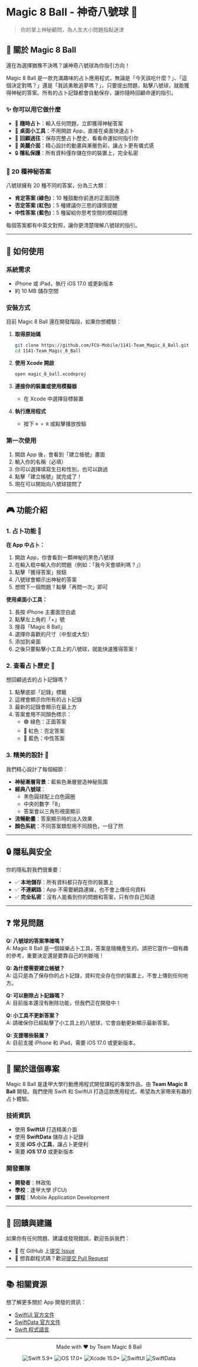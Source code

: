 # Magic 8 Ball - 神奇八號球 🎱

> 你的掌上神秘顧問，為人生大小問題指點迷津

## 🌟 關於 Magic 8 Ball

還在為選擇猶豫不決嗎？讓神奇八號球為你指引方向！

Magic 8 Ball 是一款充滿趣味的占卜應用程式，無論是「今天該吃什麼？」、「這個決定對嗎？」還是「我該勇敢追夢嗎？」，只要提出問題，點擊八號球，就能獲得神秘的答案。所有的占卜記錄都會自動保存，讓你隨時回顧命運的指引。

### ✨ 你可以用它做什麼

- 🔮 **隨時占卜**：輸入任何問題，立即獲得神秘答案
- 📱 **桌面小工具**：不用開啟 App，直接在桌面快速占卜
- 📝 **回顧過往**：保存完整占卜歷史，看看命運如何指引你
- 🎨 **美麗介面**：精心設計的動畫與漸層色彩，讓占卜更有儀式感
- 🔒 **隱私保護**：所有資料僅存儲在你的裝置上，完全私密

### 🎯 20 種神秘答案

八號球擁有 20 種不同的答案，分為三大類：

- **肯定答案 (綠色)**：10 種鼓勵你前進的正面回應
- **否定答案 (紅色)**：5 種建議你三思的謹慎提醒  
- **中性答案 (藍色)**：5 種留給你思考空間的模糊回應

每個答案都有中英文對照，讓你更清楚理解八號球的指引。

---

## 📱 如何使用

### 系統需求

- iPhone 或 iPad，執行 iOS 17.0 或更新版本
- 約 10 MB 儲存空間

### 安裝方式

目前 Magic 8 Ball 還在開發階段，如果你想體驗：

1. **取得原始碼**
   ```bash
   git clone https://github.com/FCU-Mobile/1141-Team_Magic_8_Ball.git
   cd 1141-Team_Magic_8_Ball
   ```

2. **使用 Xcode 開啟**
   ```bash
   open magic_8_ball.xcodeproj
   ```

3. **連接你的裝置或使用模擬器**
   - 在 Xcode 中選擇目標裝置

4. **執行應用程式**
   - 按下 `⌘ + R` 或點擊播放按鈕

### 第一次使用

1. 開啟 App 後，會看到「建立帳號」畫面
2. 輸入你的名稱（必填）
3. 你可以選擇填寫生日和性別，也可以跳過
4. 點擊「建立帳號」就完成了！
5. 現在可以開始向八號球提問了

---

## 🎮 功能介紹

### 1. 占卜功能 🎱

**在 App 中占卜：**

1. 開啟 App，你會看到一顆神秘的黑色八號球
2. 在輸入框中輸入你的問題（例如：「我今天會順利嗎？」）
3. 點擊「獲得答案」按鈕
4. 八號球會顯示出神秘的答案
5. 想問下一個問題？點擊「再問一次」即可

**使用桌面小工具：**

1. 長按 iPhone 主畫面空白處
2. 點擊左上角的「+」號
3. 搜尋「Magic 8 Ball」
4. 選擇你喜歡的尺寸（中型或大型）
5. 添加到桌面
6. 之後只要點擊小工具上的八號球，就能快速獲得答案！

### 2. 查看占卜歷史 📜

想回顧過去的占卜記錄嗎？

1. 點擊底部「記錄」標籤
2. 這裡會顯示你所有的占卜記錄
3. 最新的記錄會顯示在最上方
4. 答案會用不同顏色標示：
   - 🟢 綠色：正面答案
   - 🔴 紅色：否定答案
   - 🔵 藍色：中性答案

### 3. 精美的設計 🎨

我們精心設計了每個細節：

- **神秘漸層背景**：藍紫色漸層營造神秘氛圍
- **經典八號球**：
  - 黑色圓球配上白色圓圈
  - 中央的數字「8」
  - 答案會以三角形視窗顯示
- **流暢動畫**：答案顯示時的淡入效果
- **顏色系統**：不同答案類型用不同顏色，一目了然

---

## 🔒 隱私與安全

你的隱私對我們很重要：

- ✅ **本地儲存**：所有資料都只存在你的裝置上
- ✅ **不連網路**：App 不需要網路連線，也不會上傳任何資料
- ✅ **完全私密**：沒有人能看到你的問題和答案，只有你自己知道

---

## ❓ 常見問題

**Q: 八號球的答案準確嗎？**  
A: Magic 8 Ball 是一個娛樂占卜工具，答案是隨機產生的。請把它當作一個有趣的參考，重要決定還是要靠自己的判斷哦！

**Q: 為什麼需要建立帳號？**  
A: 這只是為了保存你的占卜記錄，資料完全存在你的裝置上，不會上傳到任何地方。

**Q: 可以刪除占卜記錄嗎？**  
A: 目前版本還沒有刪除功能，但我們正在開發中！

**Q: 小工具不更新答案？**  
A: 請確保你已經點擊了小工具上的八號球，它會自動更新顯示最新答案。

**Q: 支援哪些裝置？**  
A: 目前支援 iPhone 和 iPad，需要 iOS 17.0 或更新版本。

---

## 🤝 關於這個專案

Magic 8 Ball 是逢甲大學行動應用程式開發課程的專案作品，由 **Team Magic 8 Ball** 開發。我們使用 Swift 和 SwiftUI 打造這款應用程式，希望為大家帶來有趣的占卜體驗。

### 技術資訊

- 使用 **SwiftUI** 打造精美介面
- 使用 **SwiftData** 儲存占卜記錄
- 支援 **iOS 小工具**，讓占卜更便利
- 需要 **iOS 17.0** 或更新版本

### 開發團隊

- **開發者**：林政佑
- **學校**：逢甲大學 (FCU)
- **課程**：Mobile Application Development

---

## 💬 回饋與建議

如果你有任何問題、建議或發現錯誤，歡迎告訴我們：

- 📧 在 GitHub 上[提交 Issue](https://github.com/FCU-Mobile/1141-Team_Magic_8_Ball/issues)
- 🔧 想貢獻程式碼？歡迎[提交 Pull Request](https://github.com/FCU-Mobile/1141-Team_Magic_8_Ball/pulls)

---

## 📚 相關資源

想了解更多關於 App 開發的資訊：

- [SwiftUI 官方文件](https://developer.apple.com/documentation/swiftui)
- [SwiftData 官方文件](https://developer.apple.com/documentation/swiftdata)
- [Swift 程式語言](https://swift.org/documentation/)

---

<p align="center">
  Made with ❤️ by Team Magic 8 Ball
</p>

<p align="center">
  <img src="https://img.shields.io/badge/Swift-5.9+-orange.svg" alt="Swift 5.9+">
  <img src="https://img.shields.io/badge/iOS-17.0+-blue.svg" alt="iOS 17.0+">
  <img src="https://img.shields.io/badge/Xcode-15.0+-blue.svg" alt="Xcode 15.0+">
  <img src="https://img.shields.io/badge/SwiftUI-✓-green.svg" alt="SwiftUI">
  <img src="https://img.shields.io/badge/SwiftData-✓-green.svg" alt="SwiftData">
</p>
